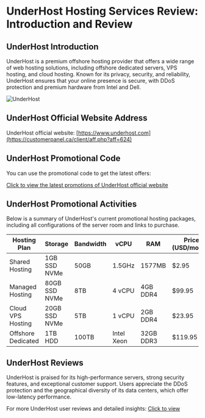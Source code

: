 # UnderHost Hosting Services Review: Introduction and Review

## UnderHost Introduction
UnderHost is a premium offshore hosting provider that offers a wide range of web hosting solutions, including offshore dedicated servers, VPS hosting, and cloud hosting. Known for its privacy, security, and reliability, UnderHost ensures that your online presence is secure, with DDoS protection and premium hardware from Intel and Dell.

![UnderHost](https://github.com/user-attachments/assets/7ffcb512-5167-4590-9501-1327df5ca07a)

## UnderHost Official Website Address
UnderHost official website: [https://www.underhost.com](https://customerpanel.ca/client/aff.php?aff=624)

## UnderHost Promotional Code
You can use the promotional code to get the latest offers:

[Click to view the latest promotions of UnderHost official website](https://customerpanel.ca/client/aff.php?aff=624)

## UnderHost Promotional Activities
Below is a summary of UnderHost's current promotional hosting packages, including all configurations of the server room and links to purchase.

| Hosting Plan         | Storage        | Bandwidth      | vCPU         | RAM           | Price (USD/month) | Purchase Link                                                |
|----------------------|----------------|----------------|--------------|---------------|-------------------|--------------------------------------------------------------|
| Shared Hosting        | 1GB SSD NVMe   | 50GB           | 1.5GHz       | 1577MB        | $2.95             | [Order Now](https://customerpanel.ca/client/aff.php?aff=624)     |
| Managed Hosting       | 80GB SSD NVMe  | 8TB            | 4 vCPU       | 4GB DDR4      | $99.95            | [Order Now](https://customerpanel.ca/client/aff.php?aff=624) |
| Cloud VPS Hosting     | 20GB SSD NVMe  | 5TB            | 1 vCPU       | 2GB DDR4      | $23.95            | [Order Now](https://customerpanel.ca/client/aff.php?aff=624)          |
| Offshore Dedicated    | 1TB HDD        | 100TB          | Intel Xeon   | 32GB DDR3     | $119.95           | [Order Now](https://customerpanel.ca/client/aff.php?aff=624) |

## UnderHost Reviews
UnderHost is praised for its high-performance servers, strong security features, and exceptional customer support. Users appreciate the DDoS protection and the geographical diversity of its data centers, which offer low-latency performance.

For more UnderHost user reviews and detailed insights: 
[Click to view](https://customerpanel.ca/client/aff.php?aff=624)
